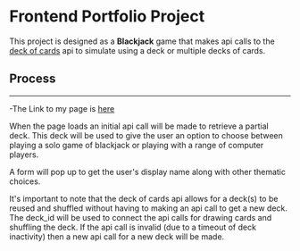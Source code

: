 # Frontend Portfolio Project
This project is designed as a **Blackjack** game that makes api calls to the [deck of cards](https://deckofcardsapi.com/) api to simulate using a deck or multiple decks of cards. 

## Process
---
-The Link to my page is [here](https://twentyonegame.netlify.app/)

When the page loads an initial api call will be made to retrieve a partial deck. This deck will be used to give the user an option to choose between playing a solo game of blackjack or playing with a range of computer players.

A form will pop up to get the user's display name along with other thematic choices.

It's important to note that the deck of cards api allows for a deck(s) to be reused and shuffled without having to making an api call to get a new deck. The deck_id will be used to connect the api calls for drawing cards and shuffling the deck.
If the api call is invalid (due to a timeout of deck inactivity) then a new api call for a new deck will be made.